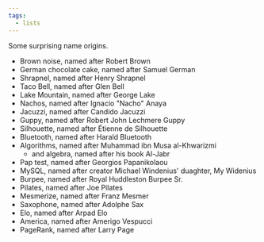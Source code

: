 ```yaml
---
tags:
  - lists
---
```


Some surprising name origins.

- Brown noise, named after Robert Brown
- German chocolate cake, named after Samuel German
- Shrapnel, named after Henry Shrapnel
- Taco Bell, named after Glen Bell
- Lake Mountain, named after George Lake
- Nachos, named after Ignacio "Nacho" Anaya
- Jacuzzi, named after Candido Jacuzzi
- Guppy, named after Robert John Lechmere Guppy
- Silhouette, named after Étienne de Silhouette
- Bluetooth, named after Harald Bluetooth
- Algorithms, named after Muhammad ibn Musa al-Khwarizmi
	- and algebra, named after his book Al-Jabr
- Pap test, named after Georgios Papanikolaou
- MySQL, named after creator Michael Windenius' duaghter, My Widenius
- Burpee, named after Royal Huddleston Burpee Sr.
- Pilates, named after Joe Pilates
- Mesmerize, named after Franz Mesmer
- Saxophone, named after Adolphe Sax
- Elo, named after Arpad Elo
- America, named after Amerigo Vespucci
- PageRank, named after Larry Page
